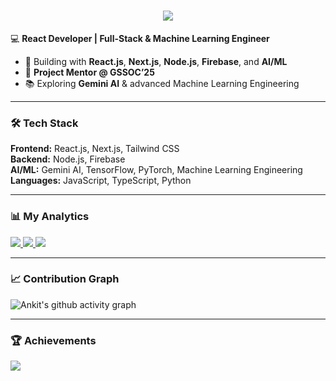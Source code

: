 <h1 align="center">
  <img src="https://readme-typing-svg.herokuapp.com?size=30&duration=2000&color=00F7FF&center=true&vCenter=true&width=600&lines=Hi+👋,+I'm+Ankit+Modanwal;React+Developer+|+ML+Engineer;Full-Stack+Developer;Project+Mentor+@+GSSOC'25" />
</h1>

💻 **React Developer | Full-Stack & Machine Learning Engineer**  
- 🚀 Building with **React.js**, **Next.js**, **Node.js**, **Firebase**, and **AI/ML**  
- 🏅 **Project Mentor @ GSSOC’25**  
- 📚 Exploring **Gemini AI** & advanced Machine Learning Engineering  

---

### 🛠 Tech Stack 
**Frontend:** React.js, Next.js, Tailwind CSS  
**Backend:** Node.js, Firebase  
**AI/ML:** Gemini AI, TensorFlow, PyTorch, Machine Learning Engineering  
**Languages:** JavaScript, TypeScript, Python  

---

### 📊 My Analytics
<a href="https://github.com/ankitmodanwall">
  <img src="https://github-readme-stats.vercel.app/api?username=ankitmodanwall&show_icons=true&theme=tokyonight&count_private=true" />
</a>  
<a href="https://github.com/ankitmodanwall">
  <img src="https://github-readme-streak-stats.herokuapp.com?user=ankitmodanwall&theme=tokyonight&hide_border=false" />
</a>  
<a href="https://github.com/ankitmodanwall">
  <img src="https://github-readme-stats.vercel.app/api/top-langs/?username=ankitmodanwall&layout=compact&theme=tokyonight&hide_border=false" />
</a>

---

### 📈 Contribution Graph
![Ankit's github activity graph](https://github-readme-activity-graph.vercel.app/graph?username=ankitmodanwall&theme=react-dark&hide_border=false)

---


### 🏆 Achievements
<a href="https://github.com/ankitmodanwall">
  <img src="https://github-profile-trophy.vercel.app/?username=ankitmodanwall&theme=tokyonight&no-frame=true&row=1&column=6" />
</a>
